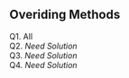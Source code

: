##  Overiding Methods
Q1. All <br>
Q2. *Need Solution* <br>
Q3. *Need Solution* <br>
Q4. *Need Solution* <br>
